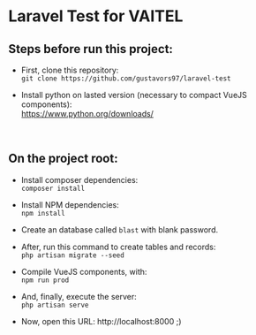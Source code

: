 # Laravel Test for VAITEL

## Steps before run this project:

* First, clone this repository: \
`git clone https://github.com/gustavors97/laravel-test`

* Install python on lasted version (necessary to compact VueJS components): \
https://www.python.org/downloads/

<br>

## On the project root: 

* Install composer dependencies: \
`composer install`

* Install NPM dependencies: \
`npm install`

* Create an database called `blast` with blank password. 

* After, run this command to create tables and records: \
`php artisan migrate --seed`

* Compile VueJS components, with: \
`npm run prod`

* And, finally, execute the server: \
`php artisan serve` 

* Now, open this URL: http://localhost:8000 ;) 